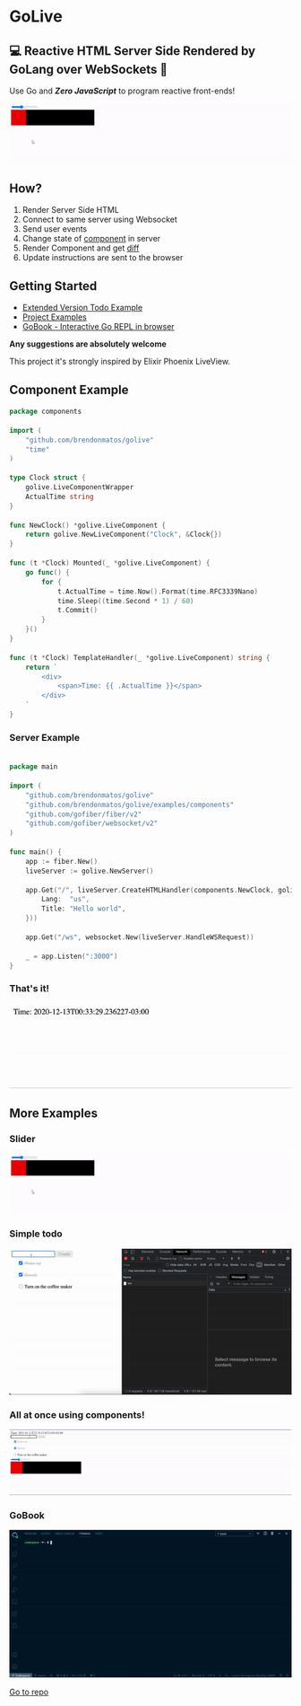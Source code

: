 # GoLive 
## 💻 Reactive HTML Server Side Rendered by GoLang over WebSockets 🚀
Use Go and ***Zero JavaScript*** to program reactive front-ends!

![](examples/slider/slider.gif)

## How?
1. Render Server Side HTML 
2. Connect to same server using Websocket 
3. Send user events
4. Change state of [component](component.go) in server
5. Render Component and get [diff](diff.go)
6. Update instructions are sent to the browser

## Getting Started
- [Extended Version Todo Example](https://github.com/SamHennessy/golive-example)
- [Project Examples](https://github.com/brendonmatos/golive/tree/master/examples)
- [GoBook - Interactive Go REPL in browser](https://github.com/brendonmatos/gobook)

**Any suggestions are absolutely welcome**

This project it's strongly inspired by Elixir Phoenix LiveView.

## Component Example
```go
package components 

import (
	"github.com/brendonmatos/golive"
	"time"
)

type Clock struct {
	golive.LiveComponentWrapper
	ActualTime string
}

func NewClock() *golive.LiveComponent {
	return golive.NewLiveComponent("Clock", &Clock{})
}

func (t *Clock) Mounted(_ *golive.LiveComponent) {
	go func() {
		for {
			t.ActualTime = time.Now().Format(time.RFC3339Nano)
			time.Sleep((time.Second * 1) / 60)
			t.Commit()
		}
	}()
}

func (t *Clock) TemplateHandler(_ *golive.LiveComponent) string {
	return `
		<div>
			<span>Time: {{ .ActualTime }}</span>
		</div>
	`
}
```

### Server Example
```go
  
package main

import (
	"github.com/brendonmatos/golive"
	"github.com/brendonmatos/golive/examples/components"
	"github.com/gofiber/fiber/v2"
	"github.com/gofiber/websocket/v2"
)

func main() {
	app := fiber.New()
	liveServer := golive.NewServer()

	app.Get("/", liveServer.CreateHTMLHandler(components.NewClock, golive.PageContent{
		Lang:  "us",
		Title: "Hello world",
	}))

	app.Get("/ws", websocket.New(liveServer.HandleWSRequest))

	_ = app.Listen(":3000")
}
```

### That's it!
![](examples/clock/demo.gif)

## More Examples

### Slider
![](examples/slider/slider.gif)

### Simple todo
![](examples/todo/todo.gif)

### All at once using components!
![](examples/all_at_once/all_at_once.gif)

### GoBook
![](examples/gobook.gif)

[Go to repo](https://github.com/brendonmatos/gobook)



